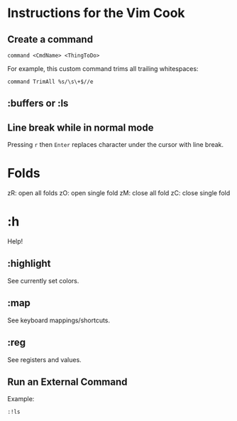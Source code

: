 # Instructions for the Vim Cook

## Create a command
```
command <CmdName> <ThingToDo>
```

For example, this custom command trims all trailing whitespaces:

```
command TrimAll %s/\s\+$//e
```

## :buffers or :ls

## Line break while in normal mode
Pressing `r` then `Enter` replaces character under the cursor
with line break.

# Folds
zR: open all folds
zO: open single fold
zM: close all fold
zC: close single fold

# :h
Help!

## :highlight
See currently set colors.

## :map
See keyboard mappings/shortcuts.

## :reg
See registers and values.

## Run an External Command
Example:

```
:!ls
```
